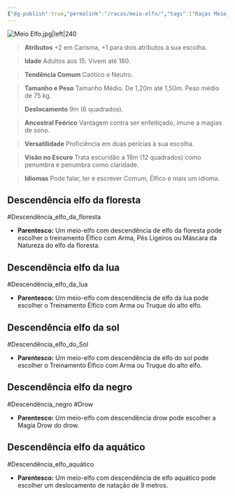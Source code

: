 ```yaml
---
{"dg-publish":true,"permalink":"/racas/meio-elfo/","tags":["Raças Meio_Elfo"],"created":"2024-07-23T08:29:11.000-03:00"}
---
```



![Meio Elfo.jpg|left|240](/img/user/Arquivos/Meio%20Elfo.jpg)

> **Atributos**
> +2 em Carisma, +1 para dois atributos à sua escolha.  

> **Idade**
> Adultos aos 15. Vivem até 180.  

> **Tendência Comum**
> Caótico e Neutro.  

> **Tamanho e Peso**
> Tamanho Médio. De 1,20m até 1,50m. Peso médio de 75 kg.  

> **Deslocamento**
> 9m (6 quadrados).  

> **Ancestral Feérico**
> Vantagem contra ser enfeitiçado, imune a magias de sono.  

> **Versatilidade**
> Proficiência em duas perícias à sua escolha.  

> **Visão no Escuro**
> Trata escuridão a 18m (12 quadrados) como penumbra e penumbra como claridade.  

> **Idiomas**
> Pode falar, ler e escrever Comum, Élfico e mais um idioma.

## Descendência elfo da floresta
#Descendência_elfo_da_floresta
- **Parentesco:** Um meio-elfo com descendência de elfo da floresta pode escolher o treinamento Élfico com Arma, Pés Ligeiros ou Máscara da Natureza do elfo da floresta.

## Descendência elfo da lua
#Descendência_elfo_da_lua
- **Parentesco:** Um meio-elfo com descendência de elfo da lua pode escolher o Treinamento Élfico com Arma ou Truque do alto elfo.

## Descendência elfo da sol
#Descendência_elfo_do_Sol
- **Parentesco:** Um meio-elfo com descendência de elfo do sol pode escolher o Treinamento Élfico com Arma ou Truque do alto elfo.

## Descendência elfo da negro
#Descendência_negro #Drow
- **Parentesco:** Um meio-elfo com descendência drow pode escolher a Magia Drow do drow.

## Descendência elfo da aquático
#Descendência_elfo_aquático
- **Parentesco:** Um meio-elfo com descendência de elfo aquático pode escolher um deslocamento de natação de 9 metros.